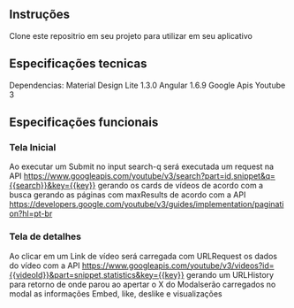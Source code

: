## Instruções
Clone este repositrio em seu projeto para utilizar em seu aplicativo

## Especificações tecnicas
Dependencias:
Material Design Lite 1.3.0
Angular 1.6.9
Google Apis Youtube 3

## Especificações funcionais
### Tela Inicial
Ao executar um Submit no input search-q 
será executada um request na API 
https://www.googleapis.com/youtube/v3/search?part=id,snippet&q={{search}}&key={{key}}
gerando os cards de vídeos de acordo com a busca
gerando as páginas com maxResults de acordo com a API
https://developers.google.com/youtube/v3/guides/implementation/pagination?hl=pt-br

### Tela de detalhes
Ao clicar em um Link de vídeo será carregada com URLRequest os dados do vídeo com a API
https://www.googleapis.com/youtube/v3/videos?id={{videoId}}&part=snippet,statistics&key={{key}}
gerando um URLHistory para retorno de onde parou ao apertar o X do Modalserão carregados no modal as informações
Embed, like, deslike e visualizações
